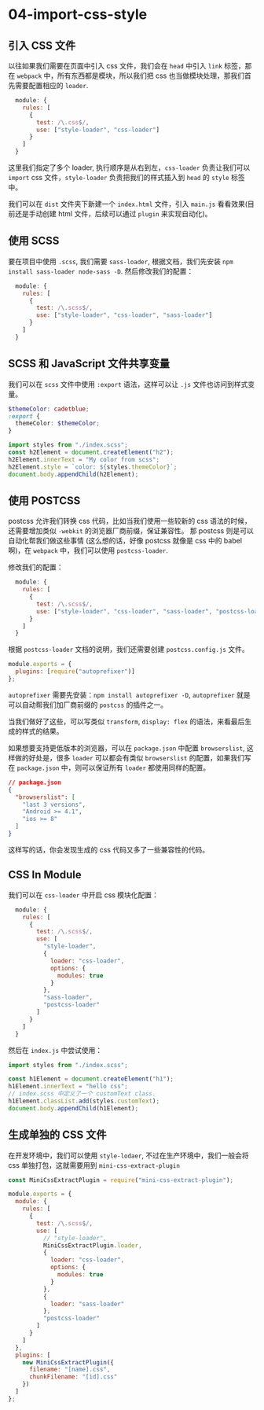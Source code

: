 # 04-import-css-style
## 引入 CSS 文件
以往如果我们需要在页面中引入 css 文件，我们会在 `head` 中引入 `link` 标签，那在 `webpack` 中，所有东西都是模块，所以我们把 css 也当做模块处理，那我们首先需要配置相应的 `loader`.

``` js
  module: {
    rules: [
      {
        test: /\.css$/,
        use: ["style-loader", "css-loader"]
      }
    ]
  }
```
这里我们指定了多个 loader, 执行顺序是从右到左，`css-loader` 负责让我们可以 `import` css 文件，`style-loader` 负责把我们的样式插入到 `head` 的 `style` 标签中。

我们可以在 `dist` 文件夹下新建一个 `index.html` 文件，引入 `main.js` 看看效果(目前还是手动创建 html 文件，后续可以通过 `plugin` 来实现自动化)。

## 使用 SCSS
要在项目中使用 `.scss`, 我们需要 `sass-loader`, 根据文档，我们先安装 `npm install sass-loader node-sass -D`.
然后修改我们的配置：
``` js
  module: {
    rules: [
      {
        test: /\.scss$/,
        use: ["style-loader", "css-loader", "sass-loader"]
      }
    ]
  }
```

## SCSS 和 JavaScript 文件共享变量
我们可以在 `scss` 文件中使用 `:export` 语法，这样可以让 `.js` 文件也访问到样式变量。
``` scss
$themeColor: cadetblue;
:export {
  themeColor: $themeColor;
}
```
``` js
import styles from "./index.scss";
const h2Element = document.createElement("h2");
h2Element.innerText = "My color from scss";
h2Element.style = `color: ${styles.themeColor}`;
document.body.appendChild(h2Element);
```

## 使用 POSTCSS
postcss 允许我们转换 css 代码，比如当我们使用一些较新的 css 语法的时候，还需要增加类似 `-webkit` 的浏览器厂商前缀，保证兼容性。
那 postcss 则是可以自动化帮我们做这些事情 (这么想的话，好像 postcss 就像是 css 中的 babel 啊)，在 `webpack` 中，我们可以使用 `postcss-loader`.

修改我们的配置：
``` js
  module: {
    rules: [
      {
        test: /\.scss$/,
        use: ["style-loader", "css-loader", "sass-loader", "postcss-loader"]
      }
    ]
  }
```
根据 `postcss-loader` 文档的说明，我们还需要创建 `postcss.config.js` 文件。
``` js
module.exports = {
  plugins: [require("autoprefixer")]
};
```
`autoprefixer` 需要先安装：`npm install autoprefixer -D`, `autoprefixer` 就是可以自动帮我们加厂商前缀的 `postcss` 的插件之一。

当我们做好了这些，可以写类似 `transform`, `display: flex` 的语法，来看最后生成的样式的结果。

如果想要支持更低版本的浏览器，可以在 `package.json` 中配置 `browserslist`, 这样做的好处是，很多 `loader` 可以都会有类似 `browserslist` 的配置，如果我们写在 `package.json` 中，则可以保证所有 `loader` 都使用同样的配置。

``` json
// package.json
{
  "browserslist": [
    "last 3 versions",
    "Android >= 4.1",
    "ios >= 8"
  ]
}
```

这样写的话，你会发现生成的 css 代码又多了一些兼容性的代码。
## CSS In Module
我们可以在 `css-loader` 中开启 css 模块化配置：
``` js 
  module: {
    rules: [
      {
        test: /\.scss$/,
        use: [
          "style-loader",
          {
            loader: "css-loader",
            options: {
              modules: true
            }
          },
          "sass-loader",
          "postcss-loader"
        ]
      }
    ]
  }
```
然后在 `index.js` 中尝试使用：
``` js
import styles from "./index.scss";

const h1Element = document.createElement("h1");
h1Element.innerText = "hello css";
// index.scss 中定义了一个 customText class.
h1Element.classList.add(styles.customText);
document.body.appendChild(h1Element);
```
## 生成单独的 CSS 文件
在开发环境中，我们可以使用 `style-lodaer`, 不过在生产环境中，我们一般会将 css 单独打包，这就需要用到 `mini-css-extract-plugin`
``` js
const MiniCssExtractPlugin = require("mini-css-extract-plugin");

module.exports = {
  module: {
    rules: [
      {
        test: /\.scss$/,
        use: [
          // "style-loader",
          MiniCssExtractPlugin.loader,
          {
            loader: "css-loader",
            options: {
              modules: true
            }
          },
          {
            loader: "sass-loader"
          },
          "postcss-loader"
        ]
      }
    ]
  },
  plugins: [
    new MiniCssExtractPlugin({
      filename: "[name].css",
      chunkFilename: "[id].css"
    })
  ]
};

``` 
